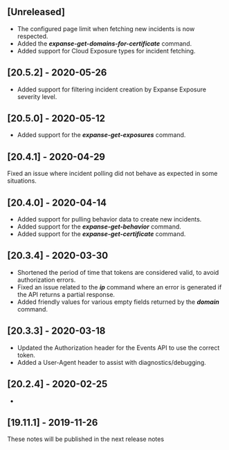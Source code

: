 ## [Unreleased]
  - The configured page limit when fetching new incidents is now respected.
  - Added the ***expanse-get-domains-for-certificate*** command.
  - Added support for Cloud Exposure types for incident fetching.

## [20.5.2] - 2020-05-26
- Added support for filtering incident creation by Expanse Exposure severity level.

## [20.5.0] - 2020-05-12
- Added support for the ***expanse-get-exposures*** command.

## [20.4.1] - 2020-04-29
Fixed an issue where incident polling did not behave as expected in some situations.

## [20.4.0] - 2020-04-14
  - Added support for pulling behavior data to create new incidents.
  - Added support for the ***expanse-get-behavior*** command.
  - Added support for the ***expanse-get-certificate*** command.

## [20.3.4] - 2020-03-30
  - Shortened the period of time that tokens are considered valid, to avoid authorization errors.
  - Fixed an issue related to the ***ip*** command where an error is generated if the API returns a partial response.
  - Added friendly values for various empty fields returned by the ***domain*** command.

## [20.3.3] - 2020-03-18
  - Updated the Authorization header for the Events API to use the correct token.
  - Added a User-Agent header to assist with diagnostics/debugging.

## [20.2.4] - 2020-02-25
-

## [19.11.1] - 2019-11-26
These notes will be published in the next release notes
